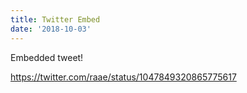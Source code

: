 ```yaml
---
title: Twitter Embed
date: '2018-10-03'
---
```


Embedded tweet!

https://twitter.com/raae/status/1047849320865775617
